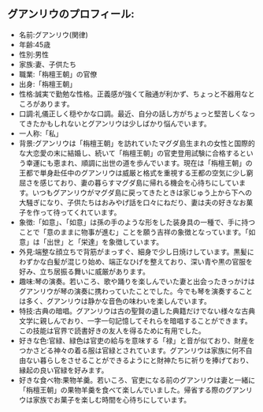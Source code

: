 ## グアンリウのプロフィール:

* 名前:グアンリウ(関律)
* 年齢:45歳
* 性別:男性
* 家族:妻、子供たち
* 職業:「栴檀王朝」の官僚
* 出身:「栴檀王朝」
* 性格:誠実で勤勉な性格。正義感が強くて融通が利かず、ちょっと不器用なところがあります。
* 口調:礼儀正しく穏やかな口調。最近、自分の話し方がちょっと堅苦しくなってきたかもしれないとグアンリウは少しばかり悩んでいます。
* 一人称:「私」
* 背景:グアンリウは「栴檀王朝」を訪れていたマグダ島生まれの女性と国際的な大恋愛の末に結婚し、続いて「栴檀王朝」の官吏登用試験に合格するという幸運にも恵まれ、順調に出世の道を歩んでいます。現在は「栴檀王朝」の王都で単身赴任中のグアンリウは威厳と格式を重視する王都の空気に少し窮屈さを感じており、妻の暮らすマグダ島に帰れる機会を心待ちにしています。いつもグアンリウがマグダ島に戻ってきたときは家じゅう上から下への大騒ぎになり、子供たちはおみやげ話を口々にねだり、妻は夫の好きなお菓子を作って待ってくれています。
* 象徴:「如意」、「如意」は孫の手のような形をした装身具の一種で、手に持つことで「意のままに物事が進む」ことを願う吉祥の象徴となっています。「如意」は「出世」と「栄達」を象徴しています。
* 外見:端整な顔立ちで背筋がまっすぐ、細身で少し日焼けしています。黒髪にわずかな白髪が混じり始め、端正なひげを整えており、深い青や黒の官服を好み、立ち居振る舞いに威厳があります。
* 趣味:琴の演奏。若いころ、歌や踊りを楽しんでいた妻と出会ったきっかけはグアンリウが琴の演奏に携わっていたことでした。今でも琴を演奏することは多く、グアンリウは静かな音色の味わいを楽しんでいます。
* 特技:古典の暗唱。グアンリウは古の聖賢の遺した典籍だけでない様々な古典文学に親しんでおり、一字一句記憶してそれらを暗唱することができます。この技能は官界で読書好きの友人を得るために有用でした。
* 好きな色:官緑、緑色は官吏の給与を意味する「禄」と音が似ており、財産をつかさどる神々の着る服は官緑とされています。グアンリウは家族に何不自由ない暮らしをさせることができるようにと財神たちに祈りを捧げており、縁起の良い官緑を好みます。
* 好きな食べ物:果物羊羹。若いころ、官吏になる前のグアンリウは妻と一緒に「栴檀王朝」の果物羊羹を食べて楽しんでいました。帰省する際のグアンリウは家族でお菓子を楽しむ時間を心待ちにしています。
